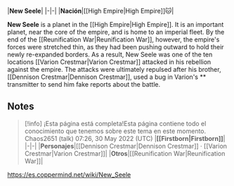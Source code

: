 |**New Seele**|
|-|-|
|**Nación**|[[High Empire\|High Empire]]🐱︎|

**New Seele** is a planet in the [[High Empire\|High Empire]].
It is an important planet, near the core of the empire, and is home to an imperial fleet. By the end of the [[Reunification War\|Reunification War]], however, the empire's forces were stretched thin, as they had been pushing outward to hold their newly re-expanded borders. As a result, New Seele was one of the ten locations [[Varion Crestmar\|Varion Crestmar]] attacked in his rebellion against the empire. The attacks were ultimately repulsed after his brother, [[Dennison Crestmar\|Dennison Crestmar]], used a bug in Varion's ** transmitter to send him fake reports about the battle.

## Notes

> [!info] ¡Esta página está completa!Esta página contiene todo el conocimiento que tenemos sobre este tema en este momento.
Chaos2651 (talk) 07:26, 30 May 2022 (UTC)
|**[[Firstborn\|Firstborn]]**|
|-|-|
|**Personajes**|[[Dennison Crestmar\|Dennison Crestmar]] · [[Varion Crestmar\|Varion Crestmar]]|
|**Otros**|[[Reunification War\|Reunification War]]|



https://es.coppermind.net/wiki/New_Seele